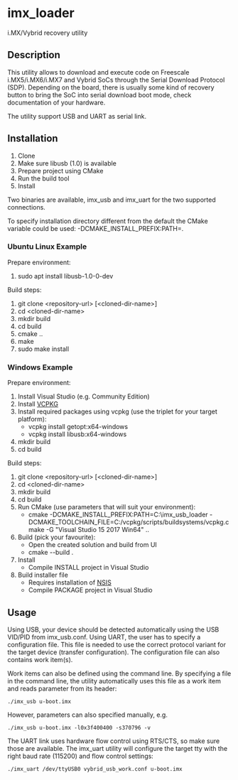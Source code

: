 # imx_loader

i.MX/Vybrid recovery utility

## Description
This utility allows to download and execute code on Freescale i.MX5/i.MX6/i.MX7
and Vybrid SoCs through the Serial Download Protocol (SDP). Depending on
the board, there is usually some kind of recovery button to bring the SoC
into serial download boot mode, check documentation of your hardware.

The utility support USB and UART as serial link.

## Installation
1. Clone
1. Make sure libusb (1.0) is available
1. Prepare project using CMake
1. Run the build tool
1. Install

Two binaries are available, imx_usb and imx_uart for the two supported
connections.

To specify installation directory different from the default the CMake variable
could be used: -DCMAKE_INSTALL_PREFIX:PATH=<selected path>.

### Ubuntu Linux Example

Prepare environment:
1. sudo apt install libusb-1.0-0-dev

Build steps:
1. git clone &lt;repository-url&gt; [&lt;cloned-dir-name&gt;]
1. cd &lt;cloned-dir-name&gt;
1. mkdir build
1. cd build
1. cmake ..
1. make
1. sudo make install

### Windows Example

Prepare environment:
1. Install Visual Studio (e.g. Community Edition)
1. Install [VCPKG](https://github.com/Microsoft/vcpkg)
1. Install required packages using vcpkg (use the triplet for your target platform):
    * vcpkg install getopt:x64-windows
    * vcpkg install libusb:x64-windows
1. mkdir build
1. cd build

Build steps:
1. git clone &lt;repository-url&gt; [&lt;cloned-dir-name&gt;]
1. cd &lt;cloned-dir-name&gt;
1. mkdir build
1. cd build
1. Run CMake (use parameters that will suit your environment):
    * cmake -DCMAKE_INSTALL_PREFIX:PATH=C:\imx_usb_loader -DCMAKE_TOOLCHAIN_FILE=C:/vcpkg/scripts/buildsystems/vcpkg.cmake -G "Visual Studio 15 2017 Win64" ..
1. Build (pick your favourite):
    * Open the created solution and build from UI
    * cmake --build .
1. Install
    * Compile INSTALL project in Visual Studio
1. Build installer file
    * Requires installation of [NSIS](http://nsis.sourceforge.io/)
    * Compile PACKAGE project in Visual Studio

## Usage
Using USB, your device should be detected automatically using the USB
VID/PID from imx_usb.conf. Using UART, the user has to specify a
configuration file. This file is needed to use the correct protocol
variant for the target device (transfer configuration). The
configuration file can also contains work item(s).

Work items can also be defined using the command line. By specifying a
file in the command line, the utility automatically uses this file as
a work item and reads parameter from its header:

```
./imx_usb u-boot.imx
```

However, parameters can also specified manually, e.g.

```
./imx_usb u-boot.imx -l0x3f400400 -s370796 -v
```

The UART link uses hardware flow control using RTS/CTS, so make sure
those are available. The imx_uart utility will configure the target
tty with the right baud rate (115200) and flow control settings:

```
./imx_uart /dev/ttyUSB0 vybrid_usb_work.conf u-boot.imx
```

